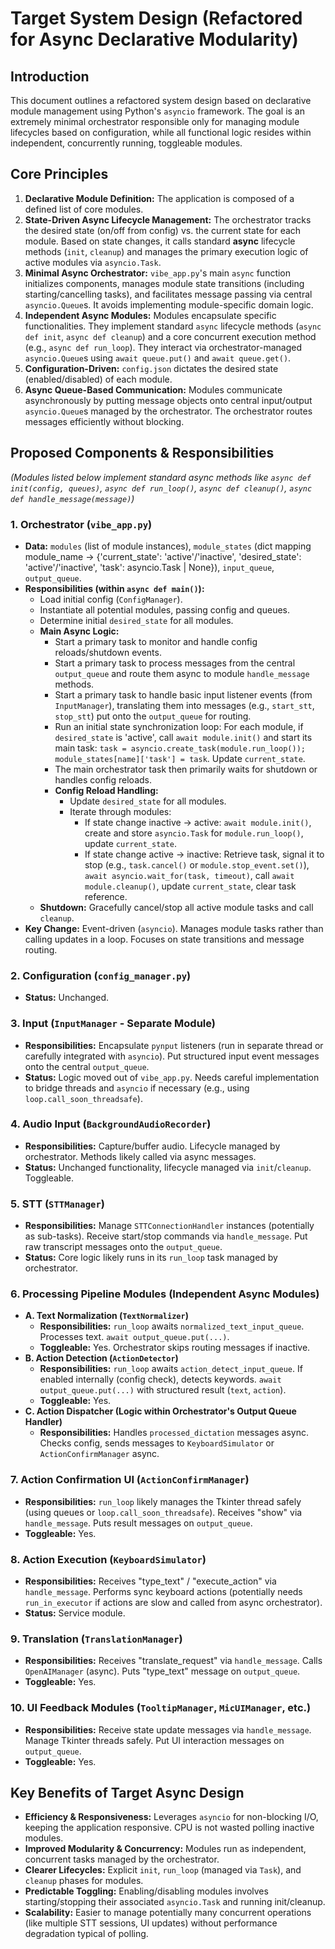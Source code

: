 # Target System Design (Refactored for Async Declarative Modularity)

## Introduction

This document outlines a refactored system design based on declarative module management using Python's `asyncio` framework. The goal is an extremely minimal orchestrator responsible only for managing module lifecycles based on configuration, while all functional logic resides within independent, concurrently running, toggleable modules.

## Core Principles

1.  **Declarative Module Definition:** The application is composed of a defined list of core modules.
2.  **State-Driven Async Lifecycle Management:** The orchestrator tracks the desired state (on/off from config) vs. the current state for each module. Based on state changes, it calls standard **async** lifecycle methods (`init`, `cleanup`) and manages the primary execution logic of active modules via `asyncio.Task`.
3.  **Minimal Async Orchestrator:** `vibe_app.py`'s main `async` function initializes components, manages module state transitions (including starting/cancelling tasks), and facilitates message passing via central `asyncio.Queue`s. It avoids implementing module-specific domain logic.
4.  **Independent Async Modules:** Modules encapsulate specific functionalities. They implement standard `async` lifecycle methods (`async def init`, `async def cleanup`) and a core concurrent execution method (e.g., `async def run_loop`). They interact via orchestrator-managed `asyncio.Queue`s using `await queue.put()` and `await queue.get()`.
5.  **Configuration-Driven:** `config.json` dictates the desired state (enabled/disabled) of each module.
6.  **Async Queue-Based Communication:** Modules communicate asynchronously by putting message objects onto central input/output `asyncio.Queue`s managed by the orchestrator. The orchestrator routes messages efficiently without blocking.

## Proposed Components & Responsibilities

*(Modules listed below implement standard async methods like `async def init(config, queues)`, `async def run_loop()`, `async def cleanup()`, `async def handle_message(message)`)*

### 1. Orchestrator (`vibe_app.py`)

*   **Data:** `modules` (list of module instances), `module_states` (dict mapping module_name -> {'current_state': 'active'/'inactive', 'desired_state': 'active'/'inactive', 'task': asyncio.Task | None}), `input_queue`, `output_queue`.
*   **Responsibilities (within `async def main()`):**
    *   Load initial config (`ConfigManager`).
    *   Instantiate all potential modules, passing config and queues.
    *   Determine initial `desired_state` for all modules.
    *   **Main Async Logic:**
        *   Start a primary task to monitor and handle config reloads/shutdown events.
        *   Start a primary task to process messages from the central `output_queue` and route them async to module `handle_message` methods.
        *   Start a primary task to handle basic input listener events (from `InputManager`), translating them into messages (e.g., `start_stt`, `stop_stt`) put onto the `output_queue` for routing.
        *   Run an initial state synchronization loop: For each module, if `desired_state` is 'active', call `await module.init()` and start its main task: `task = asyncio.create_task(module.run_loop()); module_states[name]['task'] = task`. Update `current_state`.
        *   The main orchestrator task then primarily waits for shutdown or handles config reloads.
        *   **Config Reload Handling:**
            *   Update `desired_state` for all modules.
            *   Iterate through modules:
                *   If state change inactive -> active: `await module.init()`, create and store `asyncio.Task` for `module.run_loop()`, update `current_state`.
                *   If state change active -> inactive: Retrieve task, signal it to stop (e.g., `task.cancel()` or `module.stop_event.set()`), `await asyncio.wait_for(task, timeout)`, call `await module.cleanup()`, update `current_state`, clear task reference.
    *   **Shutdown:** Gracefully cancel/stop all active module tasks and call `cleanup`.
*   **Key Change:** Event-driven (`asyncio`). Manages module tasks rather than calling updates in a loop. Focuses on state transitions and message routing.

### 2. Configuration (`config_manager.py`)

*   **Status:** Unchanged.

### 3. Input (`InputManager` - Separate Module)

*   **Responsibilities:** Encapsulate `pynput` listeners (run in separate thread or carefully integrated with `asyncio`). Put structured input event messages onto the central `output_queue`.
*   **Status:** Logic moved out of `vibe_app.py`. Needs careful implementation to bridge threads and `asyncio` if necessary (e.g., using `loop.call_soon_threadsafe`).

### 4. Audio Input (`BackgroundAudioRecorder`)

*   **Responsibilities:** Capture/buffer audio. Lifecycle managed by orchestrator. Methods likely called via async messages.
*   **Status:** Unchanged functionality, lifecycle managed via `init`/`cleanup`. Toggleable.

### 5. STT (`STTManager`)

*   **Responsibilities:** Manage `STTConnectionHandler` instances (potentially as sub-tasks). Receive start/stop commands via `handle_message`. Put raw transcript messages onto the `output_queue`.
*   **Status:** Core logic likely runs in its `run_loop` task managed by orchestrator.

### 6. Processing Pipeline Modules (Independent Async Modules)

*   **A. Text Normalization (`TextNormalizer`)**
    *   **Responsibilities:** `run_loop` awaits `normalized_text_input_queue`. Processes text. `await output_queue.put(...)`.
    *   **Toggleable:** Yes. Orchestrator skips routing messages if inactive.
*   **B. Action Detection (`ActionDetector`)**
    *   **Responsibilities:** `run_loop` awaits `action_detect_input_queue`. If enabled internally (config check), detects keywords. `await output_queue.put(...)` with structured result (`text`, `action`).
    *   **Toggleable:** Yes.
*   **C. Action Dispatcher (Logic within Orchestrator's Output Queue Handler)**
    *   **Responsibilities:** Handles `processed_dictation` messages async. Checks config, sends messages to `KeyboardSimulator` or `ActionConfirmManager` async.

### 7. Action Confirmation UI (`ActionConfirmManager`)

*   **Responsibilities:** `run_loop` likely manages the Tkinter thread safely (using queues or `loop.call_soon_threadsafe`). Receives "show" via `handle_message`. Puts result messages on `output_queue`.
*   **Toggleable:** Yes.

### 8. Action Execution (`KeyboardSimulator`)

*   **Responsibilities:** Receives "type_text" / "execute_action" via `handle_message`. Performs sync keyboard actions (potentially needs `run_in_executor` if actions are slow and called from async orchestrator).
*   **Status:** Service module.

### 9. Translation (`TranslationManager`)

*   **Responsibilities:** Receives "translate_request" via `handle_message`. Calls `OpenAIManager` (async). Puts "type_text" message on `output_queue`.
*   **Toggleable:** Yes.

### 10. UI Feedback Modules (`TooltipManager`, `MicUIManager`, etc.)

*   **Responsibilities:** Receive state update messages via `handle_message`. Manage Tkinter threads safely. Put UI interaction messages on `output_queue`.
*   **Toggleable:** Yes.

## Key Benefits of Target Async Design

*   **Efficiency & Responsiveness:** Leverages `asyncio` for non-blocking I/O, keeping the application responsive. CPU is not wasted polling inactive modules.
*   **Improved Modularity & Concurrency:** Modules run as independent, concurrent tasks managed by the orchestrator.
*   **Clearer Lifecycles:** Explicit `init`, `run_loop` (managed via `Task`), and `cleanup` phases for modules.
*   **Predictable Toggling:** Enabling/disabling modules involves starting/stopping their associated `asyncio.Task` and running init/cleanup.
*   **Scalability:** Easier to manage potentially many concurrent operations (like multiple STT sessions, UI updates) without performance degradation typical of polling. 